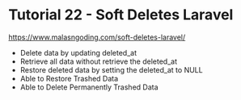 # Tutorial 22 - Soft Deletes Laravel
https://www.malasngoding.com/soft-deletes-laravel/

 - Delete data by updating deleted_at
 - Retrieve all data without retrieve the deleted_at
 - Restore deleted data by setting the deleted_at to NULL
 - Able to Restore Trashed Data
 - Able to Delete Permanently Trashed Data
